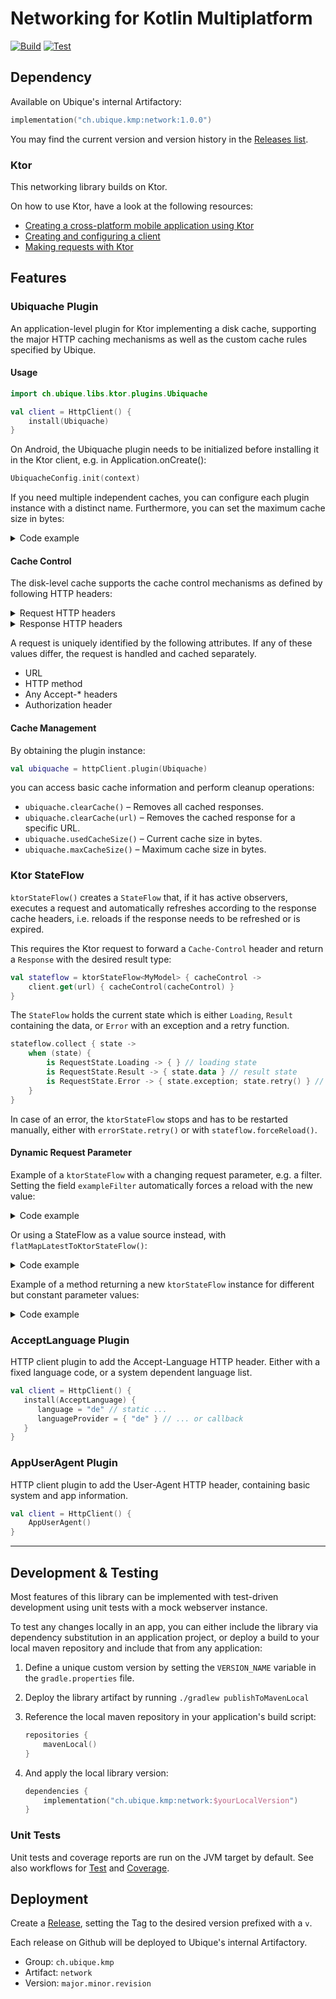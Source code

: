 # Networking for Kotlin Multiplatform

[![Build](https://github.com/UbiqueInnovation/networklib-kmp/actions/workflows/build.yml/badge.svg)](https://github.com/UbiqueInnovation/networklib-kmp/actions/workflows/build.yml)
[![Test](https://github.com/UbiqueInnovation/networklib-kmp/actions/workflows/test.yml/badge.svg)](https://github.com/UbiqueInnovation/networklib-kmp/actions/workflows/test.yml)

## Dependency

Available on Ubique's internal Artifactory:
```kotlin
implementation("ch.ubique.kmp:network:1.0.0")
```

You may find the current version and version history in the [Releases list](https://github.com/UbiqueInnovation/networklib-kmp/releases).

### Ktor

This networking library builds on Ktor.

On how to use Ktor, have a look at the following resources:  
- [Creating a cross-platform mobile application using Ktor](https://ktor.io/docs/client-create-multiplatform-application.html)
- [Creating and configuring a client](https://ktor.io/docs/client-create-and-configure.html) 
- [Making requests with Ktor](https://ktor.io/docs/client-requests.html)

## Features

### Ubiquache Plugin
An application-level plugin for Ktor implementing a disk cache, supporting the major HTTP caching mechanisms as well as the custom cache rules specified by Ubique.

#### Usage
```kotlin
import ch.ubique.libs.ktor.plugins.Ubiquache

val client = HttpClient() {
    install(Ubiquache)
}
```

On Android, the Ubiquache plugin needs to be initialized before installing it in the Ktor client, e.g. in Application.onCreate():

```kotlin
UbiquacheConfig.init(context)
```

If you need multiple independent caches, you can configure each plugin instance with a distinct name. Furthermore, you can set the maximum cache size in bytes:

<details>
<summary>Code example</summary>

```kotlin
val client = HttpClient() {
    install(Ubiquache) {
        name = "my-cache"
        maxSize = 256 * 1024 * 1024 // 256 MB
    }
}
```

</details>

#### Cache Control
The disk-level cache supports the cache control mechanisms as defined by following HTTP headers:

<details>
<summary>Request HTTP headers</summary>

* `Cache-Control: no-cache` – The response will not be loaded from cache and forces a network request.
* `Cache-Control: no-store` – The response will not be stored to cache, but may return a stored response from cache if it's valid.
* `Cache-Control: only-if-cached` – Prevent a network request. Fails with status code 504 if there is no valid cached response.

</details>

<details>
<summary>Response HTTP headers</summary>

* `Expires: <date>`
* `X-Best-Before: <date>` – and variants; synonymous with `Expires`.
* `X-Next-Refresh: <date>` – and variants
* `ETag: <tag>`, `Last-Modified: <date>`
* `Cache-Control: max-age=<seconds>`
* `Cache-Control: no-cache`
* `Cache-Control: no-store`

</details>

A request is uniquely identified by the following attributes. If any of these values differ, the request is handled and cached separately.

* URL
* HTTP method
* Any Accept-\* headers
* Authorization header

#### Cache Management

By obtaining the plugin instance:

```kotlin
val ubiquache = httpClient.plugin(Ubiquache)
```

you can access basic cache information and perform cleanup operations:

* `ubiquache.clearCache()` – Removes all cached responses.
* `ubiquache.clearCache(url)` – Removes the cached response for a specific URL.
* `ubiquache.usedCacheSize()` – Current cache size in bytes.
* `ubiquache.maxCacheSize()` – Maximum cache size in bytes.

### Ktor StateFlow
`ktorStateFlow()` creates a `StateFlow` that, if it has active observers, executes a request and automatically refreshes
according to the response cache headers, i.e. reloads if the response needs to be refreshed or is expired.

This requires the Ktor request to forward a `Cache-Control` header and return a `Response` with the desired result type:

```kotlin
val stateflow = ktorStateFlow<MyModel> { cacheControl ->
    client.get(url) { cacheControl(cacheControl) }
}
```

The `StateFlow` holds the current state which is either `Loading`, `Result` containing the data, or `Error` with an exception and a retry function.

```kotlin
stateflow.collect { state ->
    when (state) {
        is RequestState.Loading -> { } // loading state
        is RequestState.Result -> { state.data } // result state
        is RequestState.Error -> { state.exception; state.retry() } // error state
    }
}
```

In case of an error, the `ktorStateFlow` stops and has to be restarted manually, either with `errorState.retry()` or with `stateflow.forceReload()`.

#### Dynamic Request Parameter

Example of a `ktorStateFlow` with a changing request parameter, e.g. a filter.
Setting the field `exampleFilter` automatically forces a reload with the new value:

<details>
<summary>Code example</summary>

```kotlin
var exampleFilter: String = "default"
    set(value) {
        field = value
        stateflow.reload()
    }
val stateflow = ktorStateFlow<summary> { cacheControl ->
    client.get(url) {
        url { parameter("filter", exampleFilter) }
        cacheControl(cacheControl) 
    }
}
```

</details>

Or using a StateFlow as a value source instead, with `flatMapLatestToKtorStateFlow()`:

<details>
<summary>Code example</summary>

```kotlin
val exampleFilter = MutableStateFlow("default")
val requestStateFlow = exampleFilter.flatMapLatestToKtorStateFlow { filter ->
    ktorStateFlow<MyModel> { cacheControl ->
        client.get(url) {
            url { parameter("filter", filter) }
            cacheControl(cacheControl)
        }
    }
}
```

</details>

Example of a method returning a new `ktorStateFlow` instance for different but constant parameter values:

<details>
<summary>Code example</summary>

```kotlin
fun stateflow(exampleId: String) = ktorStateFlow<MyModel> { cacheControl ->
    client.get(url) {
        url { parameter("exampleId", exampleId) }
        cacheControl(cacheControl)
    }
}
```

</details>

### AcceptLanguage Plugin
HTTP client plugin to add the Accept-Language HTTP header. Either with a fixed language code, or a system dependent language list.

```kotlin
val client = HttpClient() {
   install(AcceptLanguage) {
      language = "de" // static ...
      languageProvider = { "de" } // ... or callback
   }
}
```

### AppUserAgent Plugin
HTTP client plugin to add the User-Agent HTTP header, containing basic system and app information.

```kotlin
val client = HttpClient() {
    AppUserAgent()
}
```

---

## Development & Testing

Most features of this library can be implemented with test-driven development using unit tests with a mock webserver instance.

To test any changes locally in an app, you can either include the library via dependency substitution in an application project,
or deploy a build to your local maven repository and include that from any application:

1. Define a unique custom version by setting the `VERSION_NAME` variable in the `gradle.properties` file.
2. Deploy the library artifact by running `./gradlew publishToMavenLocal`
3. Reference the local maven repository in your application's build script:

    ```kotlin
    repositories {
        mavenLocal()
    }
    ```

4. And apply the local library version:

    ```kotlin
    dependencies {
        implementation("ch.ubique.kmp:network:$yourLocalVersion")
    }
    ```

### Unit Tests

Unit tests and coverage reports are run on the JVM target by default. 
See also workflows for [Test](https://github.com/UbiqueInnovation/networklib-kmp/actions/workflows/test.yml) 
and [Coverage](https://github.com/UbiqueInnovation/networklib-kmp/actions/workflows/coverage.yml).

## Deployment

Create a [Release](https://github.com/UbiqueInnovation/networklib-kmp/releases),
setting the Tag to the desired version prefixed with a `v`.

Each release on Github will be deployed to Ubique's internal Artifactory.

* Group: `ch.ubique.kmp`
* Artifact: `network`
* Version: `major.minor.revision`
